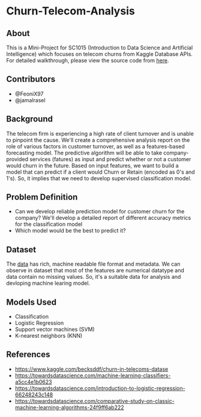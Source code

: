 # Churn-Telecom-Analysis

## About
This is a Mini-Project for SC1015 (Introduction to Data Science and Artificial Intelligence) which focuses on telecom churns from Kaggle Database APIs. For detailed walkthrough, please view the source code from <a href="https://github.com/FeoniX97/Churn-Telecom-Analysis/blob/main/Predictive%20Modelling.ipynb">here</a>.

## Contributors
* @FeoniX97
* @jamalrasel

## Background
The telecom firm is experiencing a high rate of client turnover and is unable to pinpoint the cause. We'll create a comprehensive analysis report on the role of various factors in customer turnover, as well as a features-based forecasting
model. The predictive algorithm will be able to take company-provided services (fatures) as input and predict whether or not a customer
would churn in the future.
Based on input features, we want to build a model that can predict if a client would Churn or Retain (encoded as 0's and 1's). So, it
implies that we need to develop supervised classification model.

## Problem Definition
* Can we develop reliable prediction model for customer churn for the company?
We'll develop a detailed report of different accuracy metrics for the classification model
* Which model would be the best to predict it?

## Dataset
The <a href="https://github.com/FeoniX97/Churn-Telecom-Analysis/blob/main/datasets/Telecom_churn.csv">data</a> has rich, machine readable file format and metadata. We can observe in dataset that most of the features are numerical
datatype and data contain no missing values. So, it's a suitable data for analysis and devloping machine learing model.

## Models Used
* Classification
* Logistic Regression
* Support vector machines (SVM)
* K-nearest neighbors (KNN)

## References
* <a href="https://www.kaggle.com/becksddf/churn-in-telecoms-dataset">https://www.kaggle.com/becksddf/churn-in-telecoms-datase</a>
* <a href="https://towardsdatascience.com/machine-learning-classifiers-a5cc4e1b0623">https://towardsdatascience.com/machine-learning-classifiers-a5cc4e1b0623</a>
* <a href="https://towardsdatascience.com/introduction-to-logistic-regression-66248243c148">https://towardsdatascience.com/introduction-to-logistic-regression-66248243c148</a>
* <a href="https://towardsdatascience.com/comparative-study-on-classic-machine-learning-algorithms-24f9ff6ab222">https://towardsdatascience.com/comparative-study-on-classic-machine-learning-algorithms-24f9ff6ab222</a>
